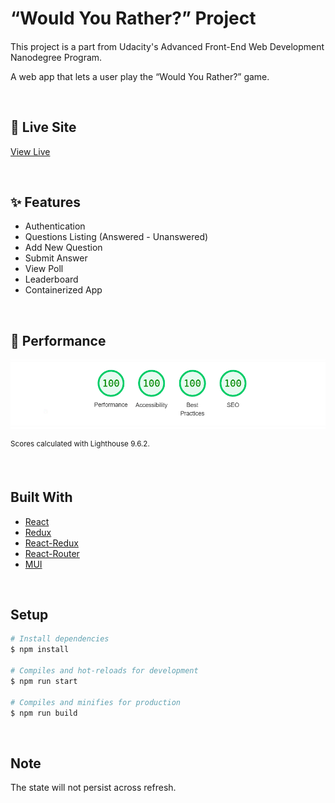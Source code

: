 # “Would You Rather?” Project

####

This project is a part from Udacity's Advanced Front-End Web Development Nanodegree Program.

A web app that lets a user play the “Would You Rather?” game.

&nbsp;

## 🎉 Live Site

[View Live](https://would-you-rather.mostafaellethy.com/)

&nbsp;

## ✨ Features

<ul>
  <li>Authentication</li>
  <li>Questions Listing (Answered - Unanswered)</li>
  <li>Add New Question</li>
  <li>Submit Answer</li>
  <li>View Poll</li>
  <li>Leaderboard</li>
  <li>Containerized App</li>
</ul>

&nbsp;

## 🚀 Performance

![screenshot](performance.png)

<sup>Scores calculated with Lighthouse 9.6.2.</sup>

&nbsp;

## Built With

- [React](https://reactjs.org/)
- [Redux](https://redux.js.org/)
- [React-Redux](https://react-redux.js.org/)
- [React-Router](https://reactrouter.com/en/main)
- [MUI](https://mui.com/)

&nbsp;

## Setup

```bash
# Install dependencies
$ npm install

# Compiles and hot-reloads for development
$ npm run start

# Compiles and minifies for production
$ npm run build
```

&nbsp;

## Note

The state will not persist across refresh.
